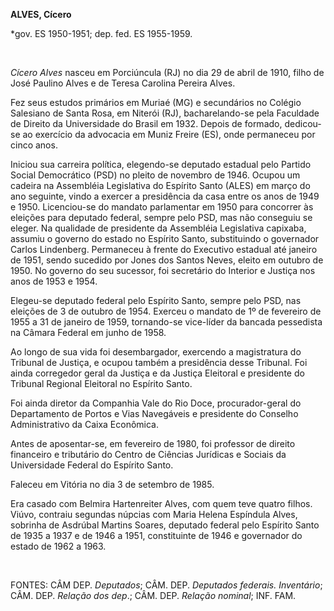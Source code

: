 **ALVES, Cícero**

\*gov. ES 1950-1951; dep. fed. ES 1955-1959.

 

*Cícero Alves* nasceu em Porciúncula (RJ) no dia 29 de abril de 1910,
filho de José Paulino Alves e de Teresa Carolina Pereira Alves.

Fez seus estudos primários em Muriaé (MG) e secundários no Colégio
Salesiano de Santa Rosa, em Niterói (RJ), bacharelando-se pela Faculdade
de Direito da Universidade do Brasil em 1932. Depois de formado,
dedicou-se ao exercício da advocacia em Muniz Freire (ES), onde
permaneceu por cinco anos.

Iniciou sua carreira política, elegendo-se deputado estadual pelo
Partido Social Democrático (PSD) no pleito de novembro de 1946. Ocupou
um cadeira na Assembléia Legislativa do Espírito Santo (ALES) em março
do ano seguinte, vindo a exercer a presidência da casa entre os anos de
1949 e 1950. Licenciou-se do mandato parlamentar em 1950 para concorrer
às eleições para deputado federal, sempre pelo PSD, mas não conseguiu se
eleger. Na qualidade de presidente da Assembléia Legislativa capixaba,
assumiu o governo do estado no Espírito Santo, substituindo o governador
Carlos Lindenberg. Permaneceu à frente do Executivo estadual até janeiro
de 1951, sendo sucedido por Jones dos Santos Neves, eleito em outubro de
1950. No governo do seu sucessor, foi secretário do Interior e Justiça
nos anos de 1953 e 1954.

Elegeu-se deputado federal pelo Espírito Santo, sempre pelo PSD, nas
eleições de 3 de outubro de 1954. Exerceu o mandato de 1º de fevereiro
de 1955 a 31 de janeiro de 1959, tornando-se vice-líder da bancada
pessedista na Câmara Federal em junho de 1958.

Ao longo de sua vida foi desembargador, exercendo a magistratura do
Tribunal de Justiça, e ocupou também a presidência desse Tribunal. Foi
ainda corregedor geral da Justiça e da Justiça Eleitoral e presidente do
Tribunal Regional Eleitoral no Espírito Santo.

Foi ainda diretor da Companhia Vale do Rio Doce, procurador-geral do
Departamento de Portos e Vias Navegáveis e presidente do Conselho
Administrativo da Caixa Econômica.

Antes de aposentar-se, em fevereiro de 1980, foi professor de direito
financeiro e tributário do Centro de Ciências Jurídicas e Sociais da
Universidade Federal do Espírito Santo.

Faleceu em Vitória no dia 3 de setembro de 1985.

Era casado com Belmira Hartenreiter Alves, com quem teve quatro filhos.
Viúvo, contraiu segundas núpcias com Maria Helena Espíndula Alves,
sobrinha de Asdrúbal Martins Soares, deputado federal pelo Espírito
Santo de 1935 a 1937 e de 1946 a 1951, constituinte de 1946 e governador
do estado de 1962 a 1963.

 

FONTES: CÂM DEP. *Deputados*; CÂM. DEP. *Deputados federais.
Inventário*; CÂM. DEP. *Relação dos dep*.; CÂM. DEP. *Relação nominal*;
INF. FAM.

 
